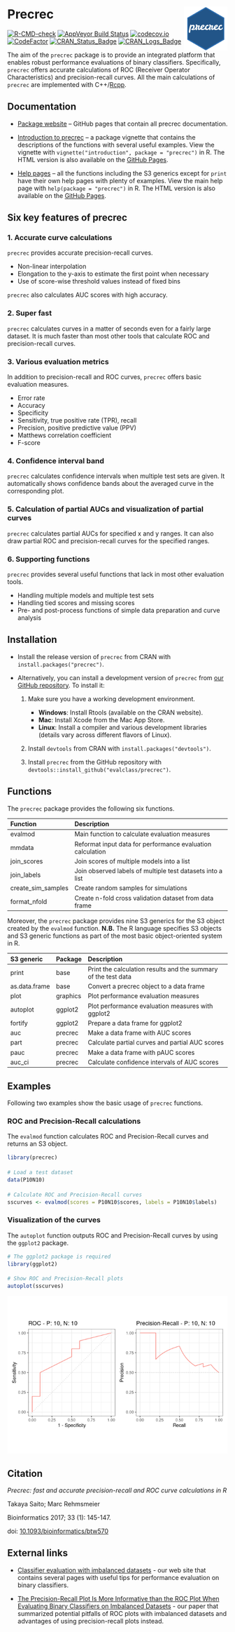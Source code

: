 
# Precrec <img src="man/figures/logo.png" align="right" alt="" width="100" />

[![R-CMD-check](https://github.com/evalclass/precrec/actions/workflows/R-CMD-check.yaml/badge.svg)](https://github.com/evalclass/precrec/actions/workflows/R-CMD-check.yaml)
[![AppVeyor Build
Status](https://ci.appveyor.com/api/projects/status/github/evalclass/precrec?branch=main&svg=true)](https://ci.appveyor.com/project/takayasaito/precrec/)
[![codecov.io](https://codecov.io/github/evalclass/precrec/coverage.svg?branch=main)](https://app.codecov.io/github/evalclass/precrec?branch=main)
[![CodeFactor](https://www.codefactor.io/repository/github/evalclass/precrec/badge)](https://www.codefactor.io/repository/github/evalclass/precrec/)
[![CRAN_Status_Badge](https://www.r-pkg.org/badges/version-ago/precrec)](https://cran.r-project.org/package=precrec)
[![CRAN_Logs_Badge](https://cranlogs.r-pkg.org/badges/grand-total/precrec)](https://cran.r-project.org/package=precrec)

The aim of the `precrec` package is to provide an integrated platform
that enables robust performance evaluations of binary classifiers.
Specifically, `precrec` offers accurate calculations of ROC (Receiver
Operator Characteristics) and precision-recall curves. All the main
calculations of `precrec` are implemented with
C++/[Rcpp](https://cran.r-project.org/package=Rcpp).

## Documentation

- [Package website](https://evalclass.github.io/precrec/) – GitHub pages
  that contain all precrec documentation.

- [Introduction to
  precrec](https://evalclass.github.io/precrec/articles/introduction.html)
  – a package vignette that contains the descriptions of the functions
  with several useful examples. View the vignette with
  `vignette("introduction", package = "precrec")` in R. The HTML version
  is also available on the [GitHub
  Pages](https://evalclass.github.io/precrec/articles/introduction.html).

- [Help pages](https://evalclass.github.io/precrec/reference/) – all the
  functions including the S3 generics except for `print` have their own
  help pages with plenty of examples. View the main help page with
  `help(package = "precrec")` in R. The HTML version is also available
  on the [GitHub Pages](https://evalclass.github.io/precrec/reference/).

## Six key features of precrec

### 1. Accurate curve calculations

`precrec` provides accurate precision-recall curves.

- Non-linear interpolation
- Elongation to the y-axis to estimate the first point when necessary
- Use of score-wise threshold values instead of fixed bins

`precrec` also calculates AUC scores with high accuracy.

### 2. Super fast

`precrec` calculates curves in a matter of seconds even for a fairly
large dataset. It is much faster than most other tools that calculate
ROC and precision-recall curves.

### 3. Various evaluation metrics

In addition to precision-recall and ROC curves, `precrec` offers basic
evaluation measures.

- Error rate
- Accuracy
- Specificity
- Sensitivity, true positive rate (TPR), recall
- Precision, positive predictive value (PPV)
- Matthews correlation coefficient
- F-score

### 4. Confidence interval band

`precrec` calculates confidence intervals when multiple test sets are
given. It automatically shows confidence bands about the averaged curve
in the corresponding plot.

### 5. Calculation of partial AUCs and visualization of partial curves

`precrec` calculates partial AUCs for specified x and y ranges. It can
also draw partial ROC and precision-recall curves for the specified
ranges.

### 6. Supporting functions

`precrec` provides several useful functions that lack in most other
evaluation tools.

- Handling multiple models and multiple test sets
- Handling tied scores and missing scores
- Pre- and post-process functions of simple data preparation and curve
  analysis

## Installation

- Install the release version of `precrec` from CRAN with
  `install.packages("precrec")`.

- Alternatively, you can install a development version of `precrec` from
  [our GitHub repository](https://github.com/evalclass/precrec/). To
  install it:

  1.  Make sure you have a working development environment.

      - **Windows**: Install Rtools (available on the CRAN website).
      - **Mac**: Install Xcode from the Mac App Store.
      - **Linux**: Install a compiler and various development libraries
        (details vary across different flavors of Linux).

  2.  Install `devtools` from CRAN with `install.packages("devtools")`.

  3.  Install `precrec` from the GitHub repository with
      `devtools::install_github("evalclass/precrec")`.

## Functions

The `precrec` package provides the following six functions.

| Function           | Description                                                |
|:-------------------|:-----------------------------------------------------------|
| evalmod            | Main function to calculate evaluation measures             |
| mmdata             | Reformat input data for performance evaluation calculation |
| join_scores        | Join scores of multiple models into a list                 |
| join_labels        | Join observed labels of multiple test datasets into a list |
| create_sim_samples | Create random samples for simulations                      |
| format_nfold       | Create n-fold cross validation dataset from data frame     |

Moreover, the `precrec` package provides nine S3 generics for the S3
object created by the `evalmod` function. **N.B.** The R language
specifies S3 objects and S3 generic functions as part of the most basic
object-oriented system in R.

| S3 generic    | Package  | Description                                                    |
|:--------------|:---------|:---------------------------------------------------------------|
| print         | base     | Print the calculation results and the summary of the test data |
| as.data.frame | base     | Convert a precrec object to a data frame                       |
| plot          | graphics | Plot performance evaluation measures                           |
| autoplot      | ggplot2  | Plot performance evaluation measures with ggplot2              |
| fortify       | ggplot2  | Prepare a data frame for ggplot2                               |
| auc           | precrec  | Make a data frame with AUC scores                              |
| part          | precrec  | Calculate partial curves and partial AUC scores                |
| pauc          | precrec  | Make a data frame with pAUC scores                             |
| auc_ci        | precrec  | Calculate confidence intervals of AUC scores                   |

## Examples

Following two examples show the basic usage of `precrec` functions.

### ROC and Precision-Recall calculations

The `evalmod` function calculates ROC and Precision-Recall curves and
returns an S3 object.

``` r
library(precrec)

# Load a test dataset
data(P10N10)

# Calculate ROC and Precision-Recall curves
sscurves <- evalmod(scores = P10N10$scores, labels = P10N10$labels)
```

### Visualization of the curves

The `autoplot` function outputs ROC and Precision-Recall curves by using
the `ggplot2` package.

``` r
# The ggplot2 package is required
library(ggplot2)

# Show ROC and Precision-Recall plots
autoplot(sscurves)
```

![](https://raw.githubusercontent.com/evalclass/precrec/main/README_files/figure-gfm/unnamed-chunk-2-1.png)

## Citation

*Precrec: fast and accurate precision-recall and ROC curve calculations
in R*

Takaya Saito; Marc Rehmsmeier

Bioinformatics 2017; 33 (1): 145-147.

doi:
[10.1093/bioinformatics/btw570](https://doi.org/10.1093/bioinformatics/btw570)

## External links

- [Classifier evaluation with imbalanced
  datasets](https://classeval.wordpress.com/) - our web site that
  contains several pages with useful tips for performance evaluation on
  binary classifiers.

- [The Precision-Recall Plot Is More Informative than the ROC Plot When
  Evaluating Binary Classifiers on Imbalanced
  Datasets](https://doi.org/10.1371/journal.pone.0118432) - our paper
  that summarized potential pitfalls of ROC plots with imbalanced
  datasets and advantages of using precision-recall plots instead.

